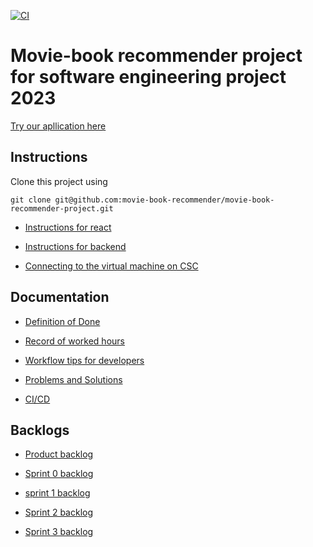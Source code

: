 [![CI](https://github.com/movie-book-recommender/movie-book-recommender-project/actions/workflows/main.yml/badge.svg)](https://github.com/movie-book-recommender/movie-book-recommender-project/actions/workflows/main.yml)

# Movie-book recommender project for software engineering project 2023

[Try our apllication here](http://128.214.253.51:5000)

## Instructions

Clone this project using 
```
git clone git@github.com:movie-book-recommender/movie-book-recommender-project.git
```

- [Instructions for react](https://github.com/movie-book-recommender/movie-book-recommender-project/blob/main/Documentation/instructions/reactInstruction.md)

- [Instructions for backend](https://github.com/movie-book-recommender/movie-book-recommender-project/blob/main/Documentation/instructions/backend.md)

- [Connecting to the virtual machine on CSC](https://github.com/movie-book-recommender/movie-book-recommender-project/blob/main/Documentation/instructions/cpouta.md)

## Documentation 

- [Definition of Done](https://github.com/movie-book-recommender/movie-book-recommender-project/blob/main/Documentation/definition_of_done/definition_of_done.md)

- [Record of worked hours](https://github.com/movie-book-recommender/movie-book-recommender-project/tree/main/Documentation/reports)

- [Workflow tips for developers](https://github.com/movie-book-recommender/movie-book-recommender-project/tree/main/Documentation/workflow)

- [Problems and Solutions](https://github.com/movie-book-recommender/movie-book-recommender-project/tree/main/Documentation/problems%20and%20solutions)

- [CI/CD](https://github.com/movie-book-recommender/movie-book-recommender-project/tree/main/Documentation/ci_cd/ci_cd_pipeline.md)

## Backlogs

- [Product backlog](https://github.com/orgs/movie-book-recommender/projects/7/views/1)

- [Sprint 0 backlog](https://github.com/orgs/movie-book-recommender/projects/5/views/1)

- [sprint 1 backlog](https://github.com/orgs/movie-book-recommender/projects/8)

- [Sprint 2 backlog](https://github.com/orgs/movie-book-recommender/projects/9/)

- [Sprint 3 backlog](https://github.com/orgs/movie-book-recommender/projects/11/)


